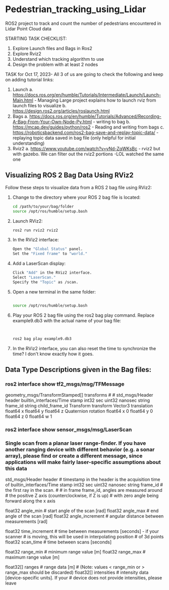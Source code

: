 # Pedestrian_tracking_using_Lidar
ROS2 project to track and count the number of pedestrians encountered in Lidar Point Cloud data

STARTING TASK CHECKLIST:
1. Explore Launch files and Bags in Ros2
2. Explore Rviz2
3. Understand which tracking algorithm to  use
4. Design the problem with at least 2 nodes

TASK for Oct 17, 2023- All 3 of us are going to check the following and keep on adding tutorial links:
1. Launch
   a. https://docs.ros.org/en/humble/Tutorials/Intermediate/Launch/Launch-Main.html  - Managing Large project explains how to launch rviz from launch files to visualize
   b. https://design.ros2.org/articles/roslaunch.html 
2. Bags
   a. https://docs.ros.org/en/humble/Tutorials/Advanced/Recording-A-Bag-From-Your-Own-Node-Py.html - writing to bag
   b. https://mcap.dev/guides/python/ros2 - Reading and writing from bags
   c. https://roboticsbackend.com/ros2-bag-save-and-replay-topic-data/ - replaying topic data saved in bag file (only helpful for initial understanding)
4. Rviz2
   a. https://www.youtube.com/watch?v=yNd-ZqWKsBc - rviz2 but with gazebo. We can filter out the rviz2 portions -LOL watched the same one


## Visualizing ROS 2 Bag Data Using RViz2

Follow these steps to visualize data from a ROS 2 bag file using RViz2:

1. Change to the directory where your ROS 2 bag file is located:

   ```bash
   cd /path/to/your/bag/folder
   source /opt/ros/humble/setup.bash

2. Launch RViz2:

   ```bash
   ros2 run rviz2 rviz2

3. In the RViz2 interface:

   ```bash
   Open the "Global Status" panel.
   Set the "Fixed frame" to "world."

4. Add a LaserScan display:

   ```bash
   Click "Add" in the RViz2 interface.
   Select "LaserScan."
   Specify the "Topic" as /scan.

5. Open a new terminal in the same folder:

   ```bash

   source /opt/ros/humble/setup.bash

6. Play your ROS 2 bag file using the ros2 bag play command. Replace example9.db3 with the actual name of your bag file:

   ```bash


   ros2 bag play example9.db3

7. In the RViz2 interface, you can also reset the time to synchronize the time? I don't know exactly how it goes.

## Data Type Descriptions given in the Bag files:
### ros2 interface show tf2_msgs/msg/TFMessage
geometry_msgs/TransformStamped[] transforms
	#
	#
	std_msgs/Header header
		builtin_interfaces/Time stamp
			int32 sec
			uint32 nanosec
		string frame_id
	string child_frame_id
	Transform transform
		Vector3 translation
			float64 x
			float64 y
			float64 z
		Quaternion rotation
			float64 x 0
			float64 y 0
			float64 z 0
			float64 w 1
   
### ros2 interface show sensor_msgs/msg/LaserScan
### Single scan from a planar laser range-finder. If you have another ranging device with different behavior (e.g. a sonar array), please find or create a different message, since applications will make fairly laser-specific assumptions about this data

std_msgs/Header header # timestamp in the header is the acquisition time of
	builtin_interfaces/Time stamp
		int32 sec
		uint32 nanosec
	string frame_id
                             # the first ray in the scan.
                             #
                             # in frame frame_id, angles are measured around
                             # the positive Z axis (counterclockwise, if Z is up)
                             # with zero angle being forward along the x axis

float32 angle_min            # start angle of the scan [rad]
float32 angle_max            # end angle of the scan [rad]
float32 angle_increment      # angular distance between measurements [rad]

float32 time_increment       # time between measurements [seconds] - if your scanner
                             # is moving, this will be used in interpolating position
                             # of 3d points
float32 scan_time            # time between scans [seconds]

float32 range_min            # minimum range value [m]
float32 range_max            # maximum range value [m]

float32[] ranges             # range data [m]
                             # (Note: values < range_min or > range_max should be discarded)
float32[] intensities        # intensity data [device-specific units].  If your
                             # device does not provide intensities, please leave

